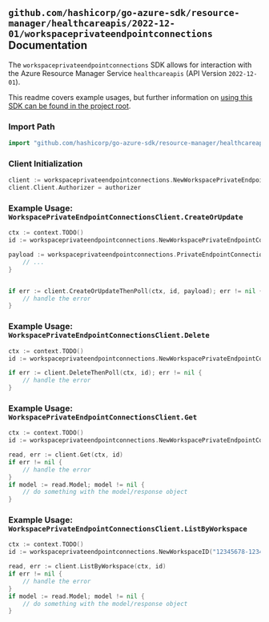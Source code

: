 
## `github.com/hashicorp/go-azure-sdk/resource-manager/healthcareapis/2022-12-01/workspaceprivateendpointconnections` Documentation

The `workspaceprivateendpointconnections` SDK allows for interaction with the Azure Resource Manager Service `healthcareapis` (API Version `2022-12-01`).

This readme covers example usages, but further information on [using this SDK can be found in the project root](https://github.com/hashicorp/go-azure-sdk/tree/main/docs).

### Import Path

```go
import "github.com/hashicorp/go-azure-sdk/resource-manager/healthcareapis/2022-12-01/workspaceprivateendpointconnections"
```


### Client Initialization

```go
client := workspaceprivateendpointconnections.NewWorkspacePrivateEndpointConnectionsClientWithBaseURI("https://management.azure.com")
client.Client.Authorizer = authorizer
```


### Example Usage: `WorkspacePrivateEndpointConnectionsClient.CreateOrUpdate`

```go
ctx := context.TODO()
id := workspaceprivateendpointconnections.NewWorkspacePrivateEndpointConnectionID("12345678-1234-9876-4563-123456789012", "example-resource-group", "workspaceValue", "privateEndpointConnectionValue")

payload := workspaceprivateendpointconnections.PrivateEndpointConnectionDescription{
	// ...
}


if err := client.CreateOrUpdateThenPoll(ctx, id, payload); err != nil {
	// handle the error
}
```


### Example Usage: `WorkspacePrivateEndpointConnectionsClient.Delete`

```go
ctx := context.TODO()
id := workspaceprivateendpointconnections.NewWorkspacePrivateEndpointConnectionID("12345678-1234-9876-4563-123456789012", "example-resource-group", "workspaceValue", "privateEndpointConnectionValue")

if err := client.DeleteThenPoll(ctx, id); err != nil {
	// handle the error
}
```


### Example Usage: `WorkspacePrivateEndpointConnectionsClient.Get`

```go
ctx := context.TODO()
id := workspaceprivateendpointconnections.NewWorkspacePrivateEndpointConnectionID("12345678-1234-9876-4563-123456789012", "example-resource-group", "workspaceValue", "privateEndpointConnectionValue")

read, err := client.Get(ctx, id)
if err != nil {
	// handle the error
}
if model := read.Model; model != nil {
	// do something with the model/response object
}
```


### Example Usage: `WorkspacePrivateEndpointConnectionsClient.ListByWorkspace`

```go
ctx := context.TODO()
id := workspaceprivateendpointconnections.NewWorkspaceID("12345678-1234-9876-4563-123456789012", "example-resource-group", "workspaceValue")

read, err := client.ListByWorkspace(ctx, id)
if err != nil {
	// handle the error
}
if model := read.Model; model != nil {
	// do something with the model/response object
}
```
